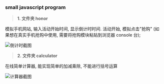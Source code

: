 ### small javascript program

> **1. 文件夹 honor**

模拟手机网站, 输入活动开始时间, 显示倒计时时间. 
活动开始, 模拟点击"抢购" (如果想在真实手机抢购中使用, 需要将抢购模块粘贴到浏览器 console 台);

![倒计时截图](http://ww4.sinaimg.cn/large/8ff8f24bgw1f89afb7q2oj208i03y0sz.jpg)


> **2. 文件夹 calculator**

在线简单计算器, 能实现简单的加减乘除, 不能进行括号运算

![计算器截图](http://ww4.sinaimg.cn/large/8ff8f24bgw1f8ng6iio60j20bm07vaa6.jpg)